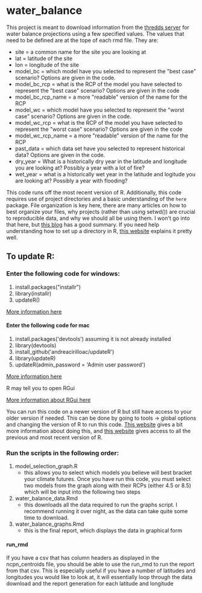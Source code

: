 # water_balance

This project is meant to download information from the [thredds server](http://www.yellowstone.solutions/thredds/catalog.html) for water balance projections  using a few specified values.
The values that need to be defined are at the tope of each rmd file. They are:

- site = a common name for the site you are looking at
- lat = latitude of the site
- lon = longitude of the site
- model_bc = which model have you selected to represent the "best case" scenario? Options are given in the code.
- model_bc_rcp = what is the RCP of the model you have selected to represent the "best case" scenario? Options are given in the code
- model_bc_rcp_name = a more "readable" version of the name for the RCP
- model_wc = which model have you selected to represent the "worst case" scenario? Options are given in the code.
- model_wc_rcp = what is the RCP of the model you have selected to represent the "worst case" scenario? Options are given in the code
- model_wc_rcp_name = a more "readable" version of the name for the RCP
- past_data = which data set have you selected to represent historical data? Options are given in the code.
- dry_year = What is a historically dry year in the latitude and longitude you are looking at? Possibly a year with a lot of fire?
- wet_year = what is a historically wet year in the latitude and logitude you are looking at? Possibly a year with flooding?

This code runs off the most recent version of R. Additionally, this code requires use of project directories and a basic understanding of the `here` package. File organization is key here, there are many articles on how to best organize your files, why projects (rather than using setwd()) are crucial to reproducible data, and why we should all be using them. I won't go into that here, but [this blog](https://martinctc.github.io/blog/rstudio-projects-and-working-directories-a-beginner's-guide/) has a good summary. If you need help understanding how to set up a directory in R, [this website](https://support.rstudio.com/hc/en-us/articles/200526207-Using-Projects) explains it pretty well.


## To update R:

### Enter the following code for windows:

1. install.packages("installr")
2. library(installr)
3. updateR()

[More information here](https://www.r-statistics.com/2015/06/a-step-by-step-screenshots-tutorial-for-upgrading-r-on-windows/#:~:text=If%20you%20are%20running%20R,installr%20updateR()%20%23%20updating%20R.)


#### Enter the following code for mac

1. install.packages('devtools') assuming it is not already installed
2. library(devtools)
3. install_github('andreacirilloac/updateR')
4. library(updateR)
5. updateR(admin_password = 'Admin user password')

[More information here](http://www.andreacirillo.com/2018/03/10/updater-package-update-r-version-with-a-function-on-mac-osx/)


R may tell you to open RGui

[More information about RGui here](https://www.dummies.com/programming/r/how-to-navigate-rgui/)

You can run this code on a newer version of R but still have access to your older version if needed. This can be done by going to tools -> global options and changing the version of R to run this code. [This website](https://support.rstudio.com/hc/en-us/articles/212364537-Multiple-Versions-of-R-in-RStudio-Server-Pro) gives a bit more information about doing this, and [this website](https://cran.r-project.org/bin/windows/base/old/) gives access to all the previous and most recent version of R.


### Run the scripts in the following order:

1. model_selection_graph.R
    + this allows you to select which models you believe will best bracket your climate futures. Once you have run this code, you must select two models from the graph along with their RCPs (either 4.5 or 8.5) which will be input into the following two steps
2. water_balance_data.Rmd
    + this downloads all the data required to run the graphs script. I recommend running it over night, as the data can take quite some time to download.
3. water_balance_graphs.Rmd
    + this is the final report, which displays the data in graphical form
    
#### run_rmd
If you have a csv that has column headers as displayed in the ncpn_centroids file, you should be able to use the run_rmd to run the report from that csv. This is especially useful if you have a number of latitudes and longitudes you would like to look at, it will essentially loop through the data download and the report generation for each latitude and longitude
